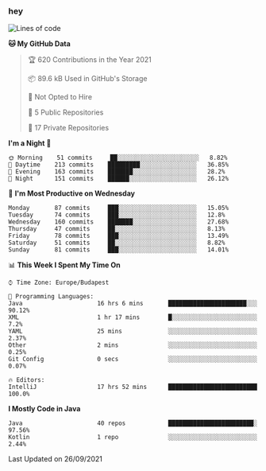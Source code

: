 ### hey

<!--START_SECTION:waka-->
![Lines of code](https://img.shields.io/badge/From%20Hello%20World%20I%27ve%20Written-75483%20lines%20of%20code-blue)

**🐱 My GitHub Data** 

> 🏆 620 Contributions in the Year 2021
 > 
> 📦 89.6 kB Used in GitHub's Storage 
 > 
> 🚫 Not Opted to Hire
 > 
> 📜 5 Public Repositories 
 > 
> 🔑 17 Private Repositories  
 > 
**I'm a Night 🦉** 

```text
🌞 Morning    51 commits     ██░░░░░░░░░░░░░░░░░░░░░░░   8.82% 
🌆 Daytime    213 commits    █████████░░░░░░░░░░░░░░░░   36.85% 
🌃 Evening    163 commits    ███████░░░░░░░░░░░░░░░░░░   28.2% 
🌙 Night      151 commits    ██████░░░░░░░░░░░░░░░░░░░   26.12%

```
📅 **I'm Most Productive on Wednesday** 

```text
Monday       87 commits     ███░░░░░░░░░░░░░░░░░░░░░░   15.05% 
Tuesday      74 commits     ███░░░░░░░░░░░░░░░░░░░░░░   12.8% 
Wednesday    160 commits    ███████░░░░░░░░░░░░░░░░░░   27.68% 
Thursday     47 commits     ██░░░░░░░░░░░░░░░░░░░░░░░   8.13% 
Friday       78 commits     ███░░░░░░░░░░░░░░░░░░░░░░   13.49% 
Saturday     51 commits     ██░░░░░░░░░░░░░░░░░░░░░░░   8.82% 
Sunday       81 commits     ███░░░░░░░░░░░░░░░░░░░░░░   14.01%

```


📊 **This Week I Spent My Time On** 

```text
⌚︎ Time Zone: Europe/Budapest

💬 Programming Languages: 
Java                     16 hrs 6 mins       ██████████████████████░░░   90.12% 
XML                      1 hr 17 mins        █░░░░░░░░░░░░░░░░░░░░░░░░   7.2% 
YAML                     25 mins             ░░░░░░░░░░░░░░░░░░░░░░░░░   2.37% 
Other                    2 mins              ░░░░░░░░░░░░░░░░░░░░░░░░░   0.25% 
Git Config               0 secs              ░░░░░░░░░░░░░░░░░░░░░░░░░   0.07%

🔥 Editors: 
IntelliJ                 17 hrs 52 mins      █████████████████████████   100.0%

```

**I Mostly Code in Java** 

```text
Java                     40 repos            ████████████████████████░   97.56% 
Kotlin                   1 repo              ░░░░░░░░░░░░░░░░░░░░░░░░░   2.44%

```



 Last Updated on 26/09/2021
<!--END_SECTION:waka-->
